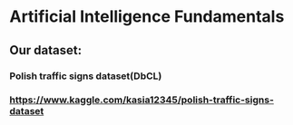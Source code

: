 # Artificial Intelligence Fundamentals

## Our dataset:
### Polish traffic signs dataset(DbCL)
### https://www.kaggle.com/kasia12345/polish-traffic-signs-dataset
